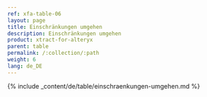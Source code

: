 ```yaml
---
ref: xfa-table-06
layout: page
title: Einschränkungen umgehen
description: Einschränkungen umgehen
product: xtract-for-alteryx
parent: table
permalink: /:collection/:path
weight: 6
lang: de_DE
---
```


{% include _content/de/table/einschraenkungen-umgehen.md  %}


